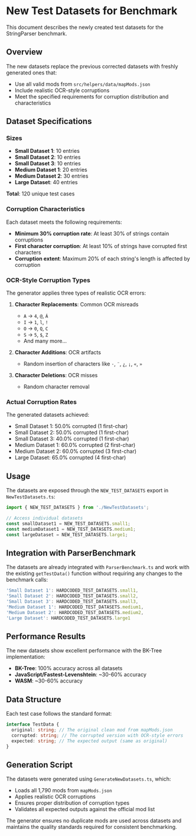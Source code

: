 # New Test Datasets for Benchmark

This document describes the newly created test datasets for the StringParser benchmark.

## Overview

The new datasets replace the previous corrected datasets with freshly generated ones that:

- Use all valid mods from `src/helpers/data/mapMods.json`
- Include realistic OCR-style corruptions
- Meet the specified requirements for corruption distribution and characteristics

## Dataset Specifications

### Sizes

- **Small Dataset 1**: 10 entries
- **Small Dataset 2**: 10 entries
- **Small Dataset 3**: 10 entries
- **Medium Dataset 1**: 20 entries
- **Medium Dataset 2**: 30 entries
- **Large Dataset**: 40 entries

**Total**: 120 unique test cases

### Corruption Characteristics

Each dataset meets the following requirements:

- **Minimum 30% corruption rate**: At least 30% of strings contain corruptions
- **First character corruption**: At least 10% of strings have corrupted first characters
- **Corruption extent**: Maximum 20% of each string's length is affected by corruption

### OCR-Style Corruption Types

The generator applies three types of realistic OCR errors:

1. **Character Replacements**: Common OCR misreads

   - `A` → `4`, `@`, `Á`
   - `I` → `1`, `l`, `!`
   - `O` → `0`, `Q`, `C`
   - `S` → `5`, `$`, `Z`
   - And many more...

2. **Character Additions**: OCR artifacts

   - Random insertion of characters like `·`, `¨`, `¿`, `¡`, `«`, `»`

3. **Character Deletions**: OCR misses
   - Random character removal

### Actual Corruption Rates

The generated datasets achieved:

- Small Dataset 1: 50.0% corrupted (1 first-char)
- Small Dataset 2: 50.0% corrupted (1 first-char)
- Small Dataset 3: 40.0% corrupted (1 first-char)
- Medium Dataset 1: 60.0% corrupted (2 first-char)
- Medium Dataset 2: 60.0% corrupted (3 first-char)
- Large Dataset: 65.0% corrupted (4 first-char)

## Usage

The datasets are exposed through the `NEW_TEST_DATASETS` export in `NewTestDatasets.ts`:

```typescript
import { NEW_TEST_DATASETS } from './NewTestDatasets';

// Access individual datasets
const smallDataset1 = NEW_TEST_DATASETS.small1;
const mediumDataset1 = NEW_TEST_DATASETS.medium1;
const largeDataset = NEW_TEST_DATASETS.large1;
```

## Integration with ParserBenchmark

The datasets are already integrated with `ParserBenchmark.ts` and work with the existing `getTestData()` function without requiring any changes to the benchmark calls:

```typescript
'Small Dataset 1': HARDCODED_TEST_DATASETS.small1,
'Small Dataset 2': HARDCODED_TEST_DATASETS.small2,
'Small Dataset 3': HARDCODED_TEST_DATASETS.small3,
'Medium Dataset 1': HARDCODED_TEST_DATASETS.medium1,
'Medium Dataset 2': HARDCODED_TEST_DATASETS.medium2,
'Large Dataset': HARDCODED_TEST_DATASETS.large1
```

## Performance Results

The new datasets show excellent performance with the BK-Tree implementation:

- **BK-Tree**: 100% accuracy across all datasets
- **JavaScript/Fastest-Levenshtein**: ~30-60% accuracy
- **WASM**: ~30-60% accuracy

## Data Structure

Each test case follows the standard format:

```typescript
interface TestData {
  original: string; // The original clean mod from mapMods.json
  corrupted: string; // The corrupted version with OCR-style errors
  expected: string; // The expected output (same as original)
}
```

## Generation Script

The datasets were generated using `GenerateNewDatasets.ts`, which:

- Loads all 1,790 mods from `mapMods.json`
- Applies realistic OCR corruptions
- Ensures proper distribution of corruption types
- Validates all expected outputs against the official mod list

The generator ensures no duplicate mods are used across datasets and maintains the quality standards required for consistent benchmarking.
